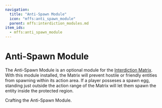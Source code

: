 ```yaml
---
navigation:
  title: "Anti-Spawn Module"
  icon: "mffs:anti_spawn_module"
  parent: mffs:interdiction_modules.md
item_ids:
  - mffs:anti_spawn_module
---
```


# Anti-Spawn Module

<ItemImage id="mffs:anti_spawn_module" />

The <Color id="dark_purple">Anti-Spawn Module</Color> is an optional module for the [Interdiction Matrix](../interdiction_matrix.md). With this module installed, the Matrix will prevent hostile or friendly entities from spawning within its action area. If a player posseses a spawn egg, standing just outside the action range of the Matrix will let them spawn the entity inside the protected region.

Crafting the <Color id="dark_purple">Anti-Spawn Module</Color>.

<Recipe id="mffs:anti_spawn_module" />

